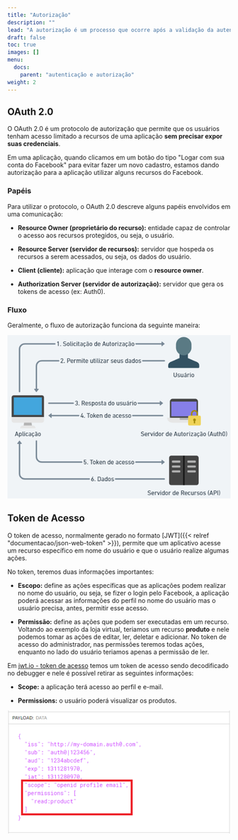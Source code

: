 ```yaml
---
title: "Autorização"
description: ""
lead: "A autorização é um processo que ocorre após a validação da autenticação. Ela irá dizer quais são os privilégios concedidos a um determinado usuário ao utilizar a aplicação. Um exemplo disso é uma loja virtual no qual podemos ter dois tipos de usuários, o administrador que tem a autorização de editar, excluir, adicionar um produto e temos o cliente que tem apenas a permissão de visualizar os produtos."
draft: false
toc: true
images: []
menu:
  docs:
    parent: "autenticação e autorização"
weight: 2
---
```


## OAuth 2.0

O OAuth 2.0 é um protocolo de autorização que permite que os usuários tenham acesso limitado a recursos de uma aplicação **sem precisar expor suas credenciais**.

Em uma aplicação, quando clicamos em um botão do tipo "Logar com sua conta do Facebook" para evitar fazer um novo cadastro, estamos dando autorização para a aplicação utilizar alguns recursos do Facebook.

### Papéis

Para utilizar o protocolo, o OAuth 2.0 descreve alguns papéis envolvidos em uma comunicação:

- **Resource Owner (proprietário do recurso):** entidade capaz de controlar o acesso aos recursos protegidos, ou seja, o usuário.

- **Resource Server (servidor de recursos):** servidor que hospeda os recursos a serem acessados, ou seja, os dados do usuário.

- **Client (cliente):** aplicação que interage com o **resource owner**.

- **Authorization Server (servidor de autorização):** servidor que gera os tokens de acesso (ex: Auth0).

### Fluxo

Geralmente, o fluxo de autorização funciona da seguinte maneira:

![Image](oauth.png "Fluxo de Autorização")

## Token de Acesso

O token de acesso, normalmente gerado no formato [JWT]({{< relref "documentacao/json-web-token" >}}), permite que um aplicativo acesse um recurso específico em nome do usuário e que o usuário realize algumas ações.

No token, teremos duas informações importantes:

- **Escopo:** define as ações específicas que as aplicações podem realizar no nome do usuário, ou seja, se fizer o login pelo Facebook, a aplicação poderá acessar as informações do perfil no nome do usuário mas o usuário precisa, antes, permitir esse acesso.

- **Permissão:** define as ações que podem ser executadas em um recurso. Voltando ao exemplo da loja virtual, teriamos um recurso **produto** e nele podemos tomar as ações de editar, ler, deletar e adicionar. No token de acesso do administrador, nas permissões teremos todas ações, enquanto no lado do usuário teriamos apenas a permissão de ler.

Em [jwt.io - token de acesso](https://jwt.io/#debugger-io?token=eyJhbGciOiJIUzI1NiIsInR5cCI6IkpXVCJ9.eyJpc3MiOiJodHRwOi8vbXktZG9tYWluLmF1dGgwLmNvbSIsInN1YiI6ImF1dGgwfDEyMzQ1NiIsImF1ZCI6IjEyMzRhYmNkZWYiLCJleHAiOjEzMTEyODE5NzAsImlhdCI6MTMxMTI4MDk3MCwic2NvcGUiOiJvcGVuaWQgcHJvZmlsZSBlbWFpbCIsInBlcm1pc3Npb25zIjpbInJlYWQ6cHJvZHVjdCJdfQ.nyFWF8hPPkJpQoZfim0z73bPJ2119kXH723UEofbDPw) temos um token de acesso sendo decodificado no debugger e nele é possível retirar as seguintes informações:

- **Scope:** a aplicação terá acesso ao perfil e e-mail.

- **Permissions:** o usuário poderá visualizar os produtos.

![Image](access-token-decoded.png "Token de acesso decodificado")
